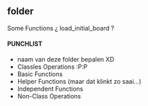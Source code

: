 ## <foldername> folder
Some Functions
¿ load_initial_board ?

#### PUNCHLIST
- naam van deze folder bepalen XD
- Classles Operations :P:P
- Basic Functions
- Helper Functions (maar dat klinkt zo saai...)
- Independent Functions
- Non-Class Operations
